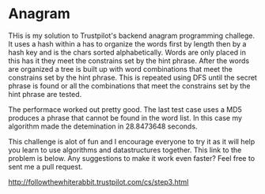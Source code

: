# Anagram

THis is my solution to Trustpilot's backend anagram programming challege. It uses a hash within a has to organize the words first by length then by a hash key and is the chars sorted alphabetically. Words are only placed in this has it they meet the constrains set by the hint phrase. After the words are organized a tree is built up with word combinations that meet the constrains set by the hint phrase. This is repeated using DFS until the secret phrase is found or all the combinations that meet the constrains set by the hint phrase are tested.

The performace worked out pretty good. The last test case uses a MD5 produces a phrase that cannot be found in the word list. In this case my algorithm made the detemination in 28.8473648 seconds.

This challenge is alot of fun and I encourage everyone to try it as it will help you learn to use algorithms and datastructures together. This link to the problem is below. Any suggestions to make it work even faster? Feel free to sent me a pull request.

http://followthewhiterabbit.trustpilot.com/cs/step3.html

